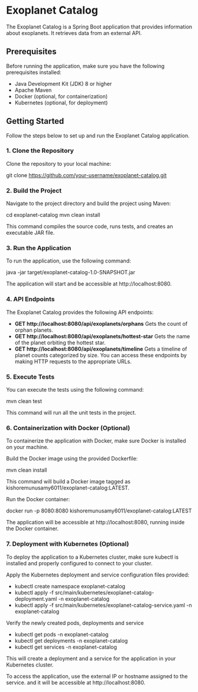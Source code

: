 # Exoplanet Catalog

The Exoplanet Catalog is a Spring Boot application that provides information about exoplanets. It retrieves data from an external API.

## Prerequisites

Before running the application, make sure you have the following prerequisites installed:

- Java Development Kit (JDK) 8 or higher
- Apache Maven
- Docker (optional, for containerization)
- Kubernetes (optional, for deployment)

## Getting Started

Follow the steps below to set up and run the Exoplanet Catalog application.

### 1. Clone the Repository

Clone the repository to your local machine:

git clone https://github.com/your-username/exoplanet-catalog.git

### 2. Build the Project
Navigate to the project directory and build the project using Maven:

cd exoplanet-catalog
mvn clean install

This command compiles the source code, runs tests, and creates an executable JAR file.

### 3. Run the Application
To run the application, use the following command:

java -jar target/exoplanet-catalog-1.0-SNAPSHOT.jar

The application will start and be accessible at http://localhost:8080.

### 4. API Endpoints
The Exoplanet Catalog provides the following API endpoints:

- **GET http://localhost:8080/api/exoplanets/orphans**
  Gets the count of orphan planets.
- **GET http://localhost:8080/api/exoplanets/hottest-star** 
  Gets the name of the planet orbiting the hottest star.
- **GET http://localhost:8080/api/exoplanets/timeline** 
  Gets a timeline of planet counts categorized by size.
You can access these endpoints by making HTTP requests to the appropriate URLs.

### 5. Execute Tests
You can execute the tests using the following command:

mvn clean test

This command will run all the unit tests in the project.

### 6. Containerization with Docker (Optional)
To containerize the application with Docker, make sure Docker is installed on your machine.

Build the Docker image using the provided Dockerfile:

mvn clean install

This command will build a Docker image tagged as kishoremunusamy6011/exoplanet-catalog:LATEST.

Run the Docker container:

docker run -p 8080:8080 kishoremunusamy6011/exoplanet-catalog:LATEST

The application will be accessible at http://localhost:8080, running inside the Docker container.

### 7. Deployment with Kubernetes (Optional)
To deploy the application to a Kubernetes cluster, make sure kubectl is installed and properly configured to connect to your cluster.

Apply the Kubernetes deployment and service configuration files provided:

- kubectl create namespace exoplanet-catalog 
- kubectl apply -f src/main/kubernetes/exoplanet-catalog-deployment.yaml -n exoplanet-catalog 
- kubectl apply -f src/main/kubernetes/exoplanet-catalog-service.yaml -n exoplanet-catalog

Verify the newly created pods, deployments and service

- kubectl get pods -n exoplanet-catalog
- kubectl get deployments -n exoplanet-catalog
- kubectl get services -n exoplanet-catalog

This will create a deployment and a service for the application in your Kubernetes cluster.

To access the application, use the external IP or hostname assigned to the service.
and it will be accessible at http://localhost:8080.